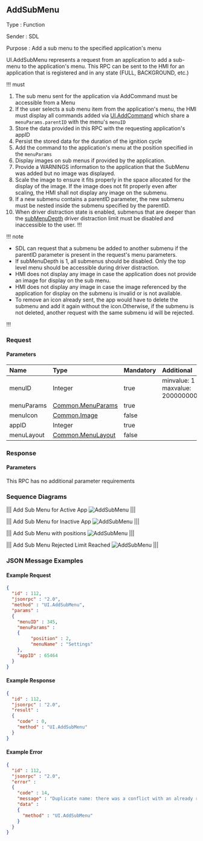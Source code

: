 ## AddSubMenu

Type
: Function

Sender
: SDL

Purpose
: Add a sub menu to the specified application's menu

UI.AddSubMenu represents a request from an application to add a sub-menu to the application's menu. This RPC can be sent to the HMI for an application that is registered and in any state (FULL, BACKGROUND, etc.)

!!! must

  1. The sub menu sent for the application via AddCommand must be accessible from a Menu
  2. If the user selects a sub menu item from the application's menu, the HMI must display all commands added via [UI.AddCommand](../addcommand) which share a `menuParams.parentID` with the menu's `menuID`
  3. Store the data provided in this RPC with the requesting application's appID
  4. Persist the stored data for the duration of the ignition cycle
  5. Add the command to the application's menu at the position specified in the `menuParams`
  6. Display images on sub menus if provided by the application.
  7. Provide a WARNINGS information to the application that the SubMenu was added but no image was displayed.
  8. Scale the image to ensure it fits properly in the space allocated for the display of the image. If the image does not fit properly even after scaling, the HMI shall not display any image on the submenu.
  9. If a new submenu contains a parentID parameter, the new submenu must be nested inside the submenu specified by the parentID.
  10. When driver distraction state is enabled, submenus that are deeper than the [subMenuDepth](../../common/struct/#driverdistractioncapability) driver distraction limit must be disabled and inaccessible to the user.
!!!

!!! note

  * SDL can request that a submenu be added to another submenu if the parentID parameter is present in the request's menu parameters.
  * If subMenuDepth is 1, all submenus should be disabled. Only the top level menu should be accessible during driver distraction.
  * HMI does not display any image in case the application does not provide an image for display on the sub menu.
  * HMI does not display any image in case the image referenced by the application for display on the submenu is invalid or is not available.
  * To remove an icon already sent, the app would have to delete the submenu and add it again without the icon.Otherwise, if the submenu is not deleted, another request with the same submenu id will be rejected.

!!!

### Request

#### Parameters

|Name|Type|Mandatory|Additional|
|:---|:---|:--------|:---------|
|menuID|Integer|true|minvalue: 1<br>maxvalue: 2000000000|
|menuParams|[Common.MenuParams](../../common/structs/#menuparams)|true||
|menuIcon|[Common.Image](../../common/structs/#image)|false||
|appID|Integer|true||
|menuLayout|[Common.MenuLayout](../../common/enums/#menulayout)|false||

### Response

#### Parameters

This RPC has no additional parameter requirements

### Sequence Diagrams

|||
Add Sub Menu for Active App
![AddSubMenu](./assets/AddSubMenuActiveApp.png)
|||

|||
Add Sub Menu for Inactive App
![AddSubMenu](./assets/AddSubMenuInactiveApp.png)
|||

|||
Add Sub Menu with positions
![AddSubMenu](./assets/AddSubMenuPositions.png)
|||

|||
Add Sub Menu Rejected Limit Reached
![AddSubMenu](./assets/AddSubMenuLimit.png)
|||

### JSON Message Examples

#### Example Request

```json
{
  "id" : 112,
  "jsonrpc" : "2.0",
  "method" : "UI.AddSubMenu",
  "params" :
  {
    "menuID" : 345,
    "menuParams" :
    {
         "position" : 2,
         "menuName" : "Settings"
    },
    "appID" : 65464
  }
}
```

#### Example Response

```json
{
  "id" : 112,
  "jsonrpc" : "2.0",
  "result" :
  {
    "code" : 0,
    "method" : "UI.AddSubMenu"
  }
}
```

#### Example Error

```json
{
  "id" : 112,
  "jsonrpc" : "2.0",
  "error" :
  {
    "code" : 14,
    "message" : "Duplicate name: there was a conflict with an already registered name of SubMenu",
    "data" :
    {
      "method" : "UI.AddSubMenu"
    }
  }
}
```

